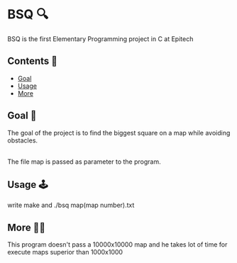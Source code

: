 # BSQ 🔍

BSQ is the first Elementary Programming project in C at Epitech


## Contents 📌

 - [Goal](https://github.com/Thorf1nn/bsq#goal-)
 - [Usage](https://github.com/Thorf1nn/bsq#usage-)
 - [More](https://github.com/Thorf1nn/bsq#more-)


## Goal 🎯

The goal of the project is to find the biggest square on a map while avoiding obstacles.

<br />The file map is passed as parameter to the program.

## Usage 🕹

write make and ./bsq map(map number).txt

## More 👋🏻

This program doesn't pass a 10000x10000 map and he takes lot of time for execute maps superior than 1000x1000 

